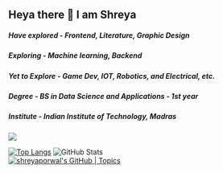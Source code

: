 ## Heya there 👋 I am Shreya 

<div>
 
##### Have explored - Frontend, Literature, Graphic Design
##### Exploring - Machine learning, Backend
##### Yet to Explore - Game Dev, IOT, Robotics, and Electrical, etc.
##### Degree - BS in Data Science and Applications - 1st year
##### Institute - Indian Institute of Technology, Madras
</div>


 <img src="https://github-readme-streak-stats.herokuapp.com/?user=porwalshreyaa"/>
 
 <br>

[![Top Langs](https://github-readme-stats.vercel.app/api/top-langs/?username=porwalshreyaa)](https://github.com/porwalshreyaa/github-readme-stats)
![GitHub Stats](https://github-readme-stats.vercel.app/api?username=porwalshreyaa&repo=github-readme-stats&cache_seconds=86400&theme=holi)  
[![shreyaporwal's GitHub | Topics](https://stats.quine.sh/shreyaporwal/topics-over-time?theme=dark)](https://quine.sh?utm_source=widgets&utm_campaign=shreyaporwal)

